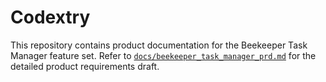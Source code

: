# Codextry

This repository contains product documentation for the Beekeeper Task Manager feature set. Refer to [`docs/beekeeper_task_manager_prd.md`](docs/beekeeper_task_manager_prd.md) for the detailed product requirements draft.
